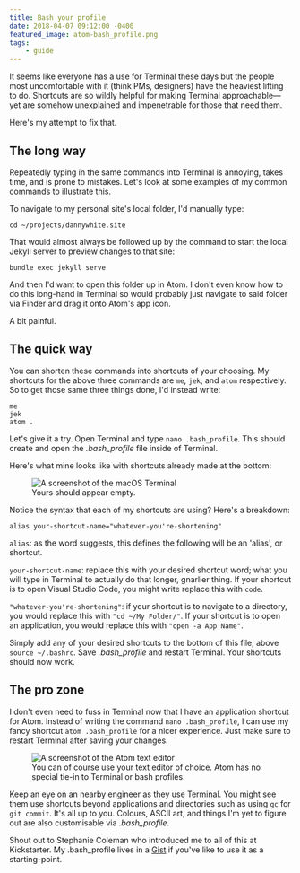```yaml
---
title: Bash your profile
date: 2018-04-07 09:12:00 -0400
featured_image: atom-bash_profile.png
tags:
    - guide
---
```


It seems like everyone has a use for Terminal these days but the people most uncomfortable with it (think PMs, designers) have the heaviest lifting to do. Shortcuts are so wildly helpful for making Terminal approachable—yet are somehow unexplained and impenetrable for those that need them.

Here's my attempt to fix that.

## The long way

Repeatedly typing in the same commands into Terminal is annoying, takes time, and is prone to mistakes. Let's look at some examples of my common commands to illustrate this.

To navigate to my personal site's local folder, I'd manually type:

`cd ~/projects/dannywhite.site`

That would almost always be followed up by the command to start the local Jekyll server to preview changes to that site:

`bundle exec jekyll serve`

And then I'd want to open this folder up in Atom. I don't even know how to do this long-hand in Terminal so would probably just navigate to said folder via Finder and drag it onto Atom's app icon.

A bit painful.

## The quick way

You can shorten these commands into shortcuts of your choosing. My shortcuts for the above three commands are `me`, `jek`, and `atom` respectively. So to get those same three things done, I'd instead write:

```shell
me
jek
atom .
```

Let's give it a try. Open Terminal and type `nano .bash_profile`. This should create and open the _.bash_profile_ file inside of Terminal.

Here's what mine looks like with shortcuts already made at the bottom:

<figure>
  <img data-src="https://ik.imagekit.io/dw/notes/bash-your-profile/nano-bash_profile.png" alt="A screenshot of the macOS Terminal">
  <figcaption>Yours should appear empty.</figcaption>
</figure>

Notice the syntax that each of my shortcuts are using? Here's a breakdown:

`alias your-shortcut-name="whatever-you're-shortening"`

`alias`: as the word suggests, this defines the following will be an 'alias', or shortcut.

`your-shortcut-name`: replace this with your desired shortcut word; what you will type in Terminal to actually do that longer, gnarlier thing. If your shortcut is to open Visual Studio Code, you might write replace this with `code`.

`"whatever-you're-shortening"`: if your shortcut is to navigate to a directory, you would replace this with `"cd ~/My Folder/"`. If your shortcut is to open an application, you would replace this with `"open -a App Name"`.

Simply add any of your desired shortcuts to the bottom of this file, above `source ~/.bashrc`. Save _.bash_profile_ and restart Terminal. Your shortcuts should now work.

## The pro zone

I don't even need to fuss in Terminal now that I have an application shortcut for Atom. Instead of writing the command `nano .bash_profile`, I can use my fancy shortcut `atom .bash_profile` for a nicer experience. Just make sure to restart Terminal after saving your changes.

<figure>
  <img data-src="https://ik.imagekit.io/dw/notes/bash-your-profile/atom-bash_profile.png" alt="A screenshot of the Atom text editor">
  <figcaption>You can of course use your text editor of choice. Atom has no special tie-in to Terminal or bash profiles.</figcaption>
</figure>

Keep an eye on an nearby engineer as they use Terminal. You might see them use shortcuts beyond applications and directories such as using `gc` for `git commit`. It's all up to you. Colours, ASCII art, and things I'm yet to figure out are also customisable via _.bash_profile_.

Shout out to Stephanie Coleman who introduced me to all of this at Kickstarter. My .bash_profile lives in a [Gist](https://gist.github.com/dannyalright/5856920a9579200f59bbcc8bfe76b05c) if you've like to use it as a starting-point.
